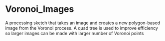 # Voronoi_Images
A processing sketch that takes an image and creates a new polygon-based image from the Voronoi process. A quad tree is used to improve efficiency so larger images can be made with larger number of Voronoi points
